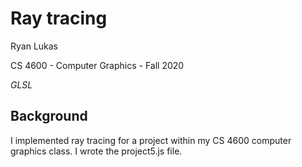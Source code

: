 Ray tracing
==============

Ryan Lukas

CS 4600 - Computer Graphics - Fall 2020

*GLSL*

Background
------------

I implemented ray tracing for a project within my CS 4600 computer graphics class. I wrote the project5.js file.
